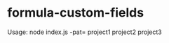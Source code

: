 # formula-custom-fields

Usage:
node index.js -pat=<your personal access token> project1 project2 project3